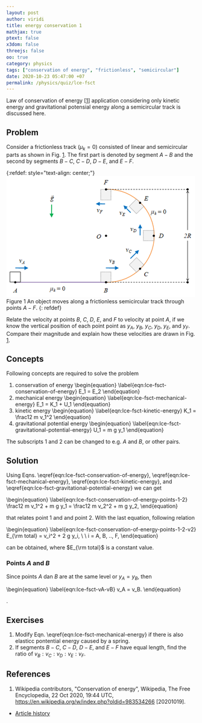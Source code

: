 ```yaml
---
layout: post
author: viridi
title: energy conservation 1
mathjax: true
ptext: false
x3dom: false
threejs: false
oo: true
category: physics
tags: ["conservation of energy", "frictionless", "semicircular"]
date: 2020-10-23 05:47:00 +07
permalink: /physics/quiz/lce-fsct
---
```


Law of conservation of energy [[1](#ref1)] application considering only kinetic energy and gravitational potensial energy along a semicircular track is discussed here.


## Problem
Consider a frictionless track $(\mu_k = 0)$ consisted of linear and semicircular parts as shown in Fig. <a href="#fig:lce-fsct-problem">1</a>. The first part is denoted by segment $A-B$ and the second by segments $B-C$, $C-D$, $D-E$, and $E-F$.

{:refdef: style="text-align: center;"}
![an object moves along a frictionless semicircular track](/assets/img/fsct.png)
<br />
Figure <a name="fig:lce-fsct-problem">1</a> An object moves along a frictionless semicircular track through points $A - F$.
{: refdef}

Relate the velocity at points $B$, $C$, $D$, $E$, and $F$ to velocity at point $A$, if we know the vertical position of each point point as $y_A$, $y_B$, $y_C$, $y_D$, $y_E$, and $y_F$. Compare their magnitude and explain how these velocities are drawn in Fig. <a href="#fig:lce-fsct-problem">1</a>. 


## Concepts
Following concepts are required to solve the problem
1. conservation of energy
\begin{equation}
\label{eqn:lce-fsct-conservation-of-energy}
E_1 = E_2
\end{equation}
2. mechanical energy
\begin{equation}
\label{eqn:lce-fsct-mechanical-energy}
E_1 = K_1 + U_1
\end{equation}
3. kinetic energy
\begin{equation}
\label{eqn:lce-fsct-kinetic-energy}
K_1 = \frac12 m v_1^2
\end{equation}
4. gravitational potential energy
\begin{equation}
\label{eqn:lce-fsct-gravitational-potential-energy}
U_1 = m g y_1
\end{equation}

The subscripts $1$ and $2$ can be changed to e.g. $A$ and $B$, or other pairs.


## Solution
Using Eqns. \eqref{eqn:lce-fsct-conservation-of-energy}, \eqref{eqn:lce-fsct-mechanical-energy}, \eqref{eqn:lce-fsct-kinetic-energy}, and \eqref{eqn:lce-fsct-gravitational-potential-energy} we can get

\begin{equation}
\label{eqn:lce-fsct-conservation-of-energy-points-1-2}
\frac12 m v_1^2 + m g y_1 = \frac12 m v_2^2 + m g y_2,
\end{equation}

that relates point $1$ and and point $2$. With the last equation, following relation

\begin{equation}
\label{eqn:lce-fsct-conservation-of-energy-points-1-2-v2}
E_{\rm total} = v_i^2 + 2 g y_i, \ \ i = A, B, .., F,
\end{equation}

can be obtained, where $E_{\rm total}$ is a constant value.

### Points $A$ and $B$
Since points $A$ dan $B$ are at the same level or $y_A = y_B$, then

\begin{equation}
\label{eqn:lce-fsct-vA-vB}
v_A = v_B.
\end{equation}



.


## Exercises
1. Modify Eqn. \eqref{eqn:lce-fsct-mechanical-energy} if there is also elasticc pontential energy caused by a spring.
2. If segments $B-C$, $C-D$, $D-E$, and $E-F$ have equal length, find the ratio of $v_B : v_C : v_D : v_E : v_F$.


## References
1. <a name="ref1"></a>Wikipedia contributors, "Conservation of energy", Wikipedia, The Free Encyclopedia, 22 Oct 2020, 19:44 UTC, <https://en.wikipedia.org/w/index.php?oldid=983534266> [20201019].

+ [Article history](https://github.com/butiran/butiran.github.io/commits/master/_posts/phys/quiz/2020-10-23-lce-fsct.md)
